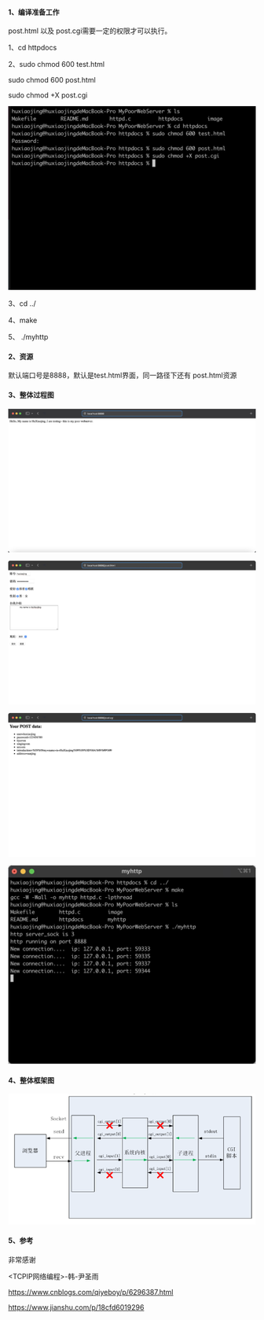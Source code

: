 #### 1、编译准备工作

post.html 以及 post.cgi需要一定的权限才可以执行。

1、cd  httpdocs

2、sudo chmod 600 test.html

sudo chmod 600 post.html

sudo chmod +X post.cgi

![](./image/1.png)



3、cd  ../

4、make

5、 ./myhttp



#### 2、资源

默认端口号是8888，默认是test.html界面，同一路径下还有 post.html资源

#### 3、整体过程图

![](./image/2.png)

![](./image/3.png)

![](./image/4.png)

![](./image/5.png)

#### 4、整体框架图

![](./image/myhttp.png)

#### 5、参考

非常感谢

<TCPIP网络编程>-韩-尹圣雨

https://www.cnblogs.com/qiyeboy/p/6296387.html

https://www.jianshu.com/p/18cfd6019296
